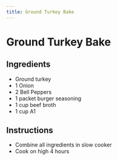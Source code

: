 ```yaml
---
title: Ground Turkey Bake
---
```


# Ground Turkey Bake

## Ingredients

- Ground turkey
- 1 Onion 
- 2 Bell Peppers
- 1 packet burger seasoning
- 1 cup beef broth
- 1 cup A1

## Instructions

- Combine all ingredients in slow cooker
- Cook on high 4 hours